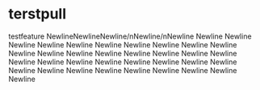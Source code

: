 # terstpull
testfeature
NewlineNewlineNewline/nNewline/nNewline
Newline
Newline
Newline
Newline
Newline
Newline
Newline
Newline
Newline
Newline
Newline
Newline
Newline
Newline
Newline
Newline
Newline
Newline
Newline
Newline
Newline
Newline
Newline
Newline
Newline
Newline
Newline
Newline
Newline
Newline
Newline
Newline
Newline
Newline
Newline
